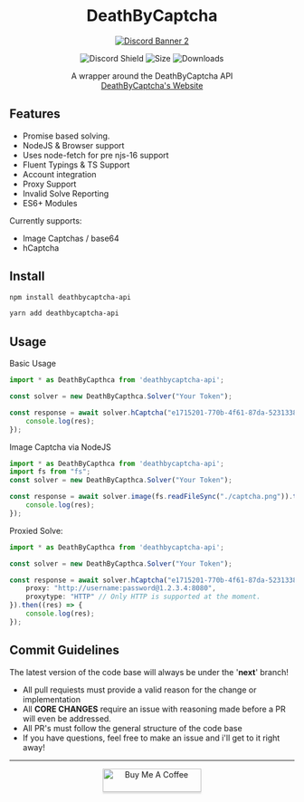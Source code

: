 <center>
    <h1>
        DeathByCaptcha
    </h1>

<a href="https://discord.gg/tamVs2Ujrf">
    <img src="https://discordapp.com/api/guilds/769020183540400128/widget.png?style=banner2" alt="Discord Banner 2"/>
</a>

![Discord Shield](https://img.shields.io/github/commit-activity/m/furry/DeathByCaptcha)
![Size](https://img.shields.io/bundlephobia/min/DeathByCaptcha-Api)
![Downloads](https://img.shields.io/npm/dw/DeathByCaptcha-Api)

</center>

<center>A wrapper around the DeathByCaptcha API</center>
<center><a href="https://www.deathbycaptcha.com/">DeathByCaptcha's Website</a></center>

## Features
- Promise based solving.
- NodeJS & Browser support 
- Uses node-fetch for pre njs-16 support
- Fluent Typings & TS Support
- Account integration
- Proxy Support
- Invalid Solve Reporting
- ES6+ Modules

Currently supports:
- Image Captchas / base64
- hCaptcha

## Install

```sh
npm install deathbycaptcha-api
```
```sh
yarn add deathbycaptcha-api
```

## Usage

Basic Usage
```ts
import * as DeathByCapthca from 'deathbycaptcha-api';

const solver = new DeathByCapthca.Solver("Your Token");

const response = await solver.hCaptcha("e1715201-770b-4f61-87da-523133844aec", "https://vastus.github.io/login").then((res) => {
    console.log(res);
});
```

Image Captcha via NodeJS
```ts
import * as DeathByCapthca from 'deathbycaptcha-api';
import fs from "fs";
const solver = new DeathByCapthca.Solver("Your Token");

const response = await solver.image(fs.readFileSync("./captcha.png")).then((res) => {
    console.log(res);
});
```

Proxied Solve:
```ts
import * as DeathByCapthca from 'deathbycaptcha-api';

const solver = new DeathByCapthca.Solver("Your Token");

const response = await solver.hCaptcha("e1715201-770b-4f61-87da-523133844aec", "https://vastus.github.io/login", {
    proxy: "http://username:password@1.2.3.4:8080",
    proxytype: "HTTP" // Only HTTP is supported at the moment.
}).then((res) => {
    console.log(res);
});
```

## Commit Guidelines

The latest version of the code base will always be under the '**next**' branch!

- All pull requiests must provide a valid reason for the change or implementation
- All **CORE CHANGES** require an issue with reasoning made before a PR will even be addressed.
- All PR's must follow the general structure of the code base
- If you have questions, feel free to make an issue and i'll get to it right away!

<hr>
<div style="text-align: center">
<a href="https://www.buymeacoffee.com/ether" target="_blank"><img src="https://www.buymeacoffee.com/assets/img/custom_images/orange_img.png" alt="Buy Me A Coffee" style="height: 41px !important;width: 174px !important;box-shadow: 0px 3px 2px 0px rgba(190, 190, 190, 0.5) !important;-webkit-box-shadow: 0px 3px 2px 0px rgba(190, 190, 190, 0.5) !important;" ></a>
</div>